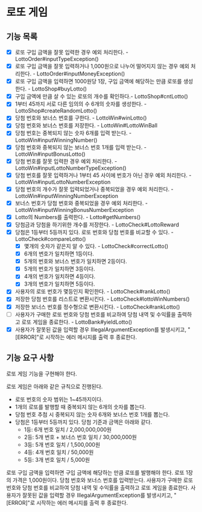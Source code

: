 # 로또 게임

## 기능 목록
- [x] 로또 구입 금액을 잘못 입력한 경우 예외 처리한다. - LottoOrder#inputTypeException()
- [x] 로또 구입 금액을 잘못 입력하거나 1,000원으로 나누어 떨어지지 않는 경우 예외 처리한다. - LottoOrder#inputMoneyException()
- [x] 로또 구입 금액을 입력하면 1000원당 1장, 구입 금액에 해당하는 만큼 로또를 생성한다. - LottoShop#buyLotto()
- [x] 구입 금액에 만큼 살 수 있는 로또의 개수를 확인하다.- LottoShop#cntLotto()
- [x] 1부터 45까지 서로 다른 임의의 수 6개의 숫자를 생성한다. - LottoShop#createRandomLotto()
- [x] 당첨 번호와 보너스 번호를 구한다. - LottoWin#winLotto()
- [x] 당첨 번호와 보너스 번호를 저장한다. - LottoWin#LottoWinBall
- [x] 당첨 번호는 중복되지 않는 숫자 6개를 입력 받는다. - LottoWin#inputWinningNumber()
- [x] 당첨 번호와 중복되지 않는 보너스 번호 1개를 입력 받는다. - LottoWin#inputBonusLotto()
- [x] 당첨 번호를 잘못 입력한 경우 예외 처리한다. - LottoWin#inputLottoNumberTypeException()
- [x] 당첨 번호를 잘못 입력하거나 1부터 45 사이에 번호가 아닌 경우 예외 처리한다. - LottoWin#inputLottoNumberException
- [x] 당첨 번호의 개수가 잘못 입력되었거나 중복되었을 경우 예외 처리한다. - LottoWin#inputWinningNumberException
- [x] 보너스 번호가 당첨 번호와 중복되었을 경우 예외 처리한다. - LottoWin#inputWinningBonusNumberException
- [x] Lotto의 Numbers를 출력한다.  - Lotto#getNumbers()
- [x] 당첨금과 당첨을 하기위한 개수를 저장한다. - LottoCheck#LottoReward
- [x] 당첨은 1등부터 5등까지 있다. 로또 번호와 당첨 번호를 비교할 수 있다. - LottoCheck#compareLotto()
    - [x] 몇개의 숫자가 같은지 알 수 있다. - LottoCheck#correctLotto()
    - [x] 6개의 번호가 일치하면 1등이다.
    - [x] 5개의 번호와 보너스 번호가 일치하면 2등이다.
    - [x] 5개의 번호가 일치하면 3등이다.
    - [x] 4개의 번호가 일치하면 4등이다.
    - [x] 3개의 번호가 일치하면 5등이다.
- [x] 사용자의 로또 번호가 몇등인지 확인한다. - LottoCheck#rankLotto()
- [x] 저장한 당첨 번호를 리스트로 변환시킨다. - LottoCheck#lottoWinNumbers()
- [x] 저장한 보너스 번호를 정수형으로 변환시킨다. - LottoCheck#rankLotto()
- [ ] 사용자가 구매한 로또 번호와 당첨 번호를 비교하여 당첨 내역 및 수익률을 출력하고 로또 게임을 종료한다. - LottoBank#yieldLotto()
- [x] 사용자가 잘못된 값을 입력할 경우 IllegalArgumentException를 발생시키고, "[ERROR]"로 시작하는 에러 메시지를 출력 후 종료한다.

## 기능 요구 사항
로또 게임 기능을 구현해야 한다.

로또 게임은 아래와 같은 규칙으로 진행된다.
- 로또 번호의 숫자 범위는 1~45까지이다.
- 1개의 로또를 발행할 때 중복되지 않는 6개의 숫자를 뽑는다.
- 당첨 번호 추첨 시 중복되지 않는 숫자 6개와 보너스 번호 1개를 뽑는다.
- 당첨은 1등부터 5등까지 있다. 당첨 기준과 금액은 아래와 같다.
    - 1등: 6개 번호 일치 / 2,000,000,000원
    - 2등: 5개 번호 + 보너스 번호 일치 / 30,000,000원
    - 3등: 5개 번호 일치 / 1,500,000원
    - 4등: 4개 번호 일치 / 50,000원
    - 5등: 3개 번호 일치 / 5,000원

로또 구입 금액을 입력하면 구입 금액에 해당하는 만큼 로또를 발행해야 한다.
로또 1장의 가격은 1,000원이다.
당첨 번호와 보너스 번호를 입력받는다.
사용자가 구매한 로또 번호와 당첨 번호를 비교하여 당첨 내역 및 수익률을 출력하고 로또 게임을 종료한다.
사용자가 잘못된 값을 입력할 경우 IllegalArgumentException를 발생시키고, "[ERROR]"로 시작하는 에러 메시지를 출력 후 종료한다.